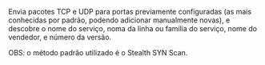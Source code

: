 Envia pacotes TCP e UDP para portas previamente configuradas (as mais conhecidas por padrão, podendo adicionar manualmente novas), e descobre o nome do serviço, noma da linha ou família do serviço, nome do vendedor, e número da versão.

OBS: o método padrão utilizado é o Stealth SYN Scan.
